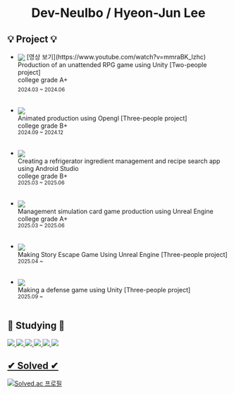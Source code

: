 <div align="center">

# Dev-Neulbo / Hyeon-Jun Lee

</div>

## 💡 Project 💡

- <img align="center" src="https://img.shields.io/badge/unity-%23000000.svg?&style=for-the-badge&logo=unity&logoColor=white" />
    [영상 보기](https://www.youtube.com/watch?v=mmraBK_lzhc)
    <br>
    Production of an unattended RPG game using Unity [Two-people project]  <br>college grade A+<br>
    <sub> 2024.03 ~ 2024.06 </sub> <br> <br>
    
- <img align="center" src="https://img.shields.io/badge/opengl-%235586A4.svg?&style=for-the-badge&logo=opengl&logoColor=white" /> <br>
    Animated production using Opengl [Three-people project] <br> college grade B+ <br>
    <sub> 2024.09 ~ 2024.12 </sub> <br> <br>
- <img align="center" src="https://img.shields.io/badge/android%20studio-%233DDC84.svg?&style=for-the-badge&logo=android%20studio&logoColor=black" /> <br>
    Creating a refrigerator ingredient management and recipe search app using Android Studio <br> college grade B+ <br>
    <sub> 2025.03 ~ 2025.06 </sub> <br> <br>
- <img align="center" src="https://img.shields.io/badge/unreal%20engine-%23313131.svg?&style=for-the-badge&logo=unreal%20engine&logoColor=white"  /> <br>
    Management simulation card game production using Unreal Engine <br> college grade A+ <br>
    <sub> 2025.03 ~ 2025.06 </sub> <br> <br>
- <img align="center" src="https://img.shields.io/badge/unreal%20engine-%23313131.svg?&style=for-the-badge&logo=unreal%20engine&logoColor=white"  /> <br>
    Making Story Escape Game Using Unreal Engine [Three-people project] <br>
    <sub> 2025.04 ~ </sub> <br> <br>
- <img align="center" src="https://img.shields.io/badge/unity-%23000000.svg?&style=for-the-badge&logo=unity&logoColor=white" /> <br>
    Making a defense game using Unity [Three-people project] <br>
    <sub> 2025.09 ~ </sub>  <br> <br>
 
## 📖 Studying 📖

<a href="" target="_blank">
  <img src="https://img.shields.io/badge/unreal%20engine-%23313131.svg?&style=for-the-badge&logo=unreal%20engine&logoColor=white"  />
  <img src="https://img.shields.io/badge/unity-%23000000.svg?&style=for-the-badge&logo=unity&logoColor=white" />
  <img src="https://img.shields.io/badge/aseprite-%237D929E.svg?&style=for-the-badge&logo=aseprite&logoColor=white" />
  <img src="https://img.shields.io/badge/-C++-000000?.svg?&style=for-the-badge&logo=c%2B%2B&logoColor=white" />
  <img src="https://img.shields.io/badge/java-%23007396.svg?&style=for-the-badge&logo=java&logoColor=white" />
  <img src="https://img.shields.io/badge/python-%233776AB.svg?&style=for-the-badge&logo=python&logoColor=white" />

  

## ✔ Solved ✔
[![Solved.ac
프로필](http://mazassumnida.wtf/api/v2/generate_badge?boj=neulb0ot)](https://solved.ac/neulb0ot)

  
  <!--
**Dev-Neulbo/Dev-Neulbo** is a ✨ _special_ ✨ repository because its `README.md` (this file) appears on your GitHub profile.

Here are some ideas to get you started:

- 🔭 I’m currently working on ...
- 🌱 I’m currently learning ...
- 👯 I’m looking to collaborate on ...
- 🤔 I’m looking for help with ...
- 💬 Ask me about ...
- 📫 How to reach me: ...
- 😄 Pronouns: ...
- ⚡ Fun fact: ...
-->
